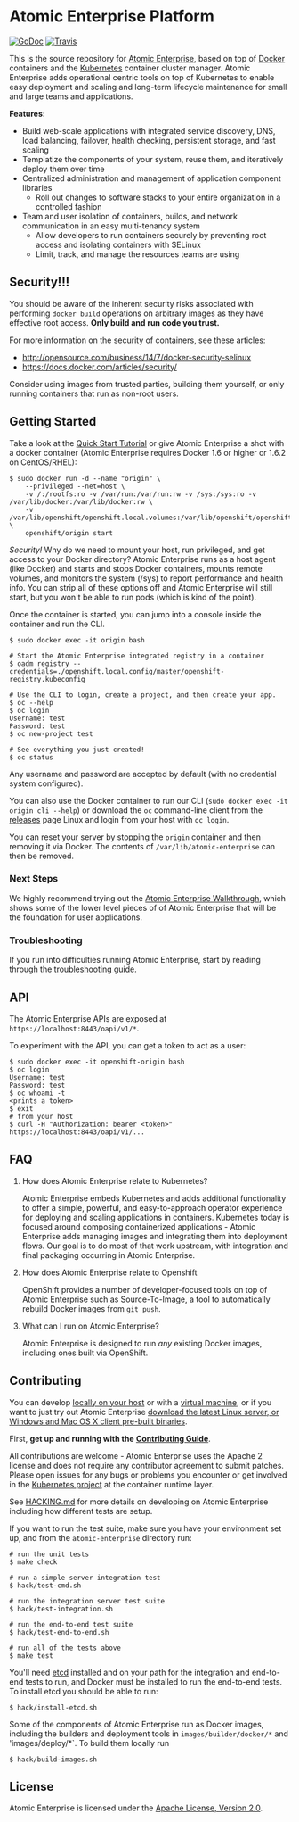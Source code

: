 Atomic Enterprise Platform
==========================

[![GoDoc](https://godoc.org/github.com/projectatomic/atomic-enterprise?status.png)](https://godoc.org/github.com/projectatomic/atomic-enterprise)
[![Travis](https://travis-ci.org/projectatomic/atomic-enterprise.svg?branch=master)](https://travis-ci.org/projectatomic/atomic-enterprise)

This is the source repository for [Atomic Enterprise](https://projectatomic.io), based on top of [Docker](https://www.docker.io) containers and the
[Kubernetes](https://github.com/GoogleCloudPlatform/kubernetes) container cluster manager.
Atomic Enterprise adds operational centric tools on top of Kubernetes to enable easy deployment and scaling and
long-term lifecycle maintenance for small and large teams and applications.

**Features:**

* Build web-scale applications with integrated service discovery, DNS, load balancing, failover, health checking, persistent storage, and fast scaling
* Templatize the components of your system, reuse them, and iteratively deploy them over time
* Centralized administration and management of application component libraries
  * Roll out changes to software stacks to your entire organization in a controlled fashion
* Team and user isolation of containers, builds, and network communication in an easy multi-tenancy system
  * Allow developers to run containers securely by preventing root access and isolating containers with SELinux
  * Limit, track, and manage the resources teams are using

Security!!!
-----------
You should be aware of the inherent security risks associated with performing `docker build` operations on arbitrary images as they have effective root access. **Only build and run code you trust.**

For more information on the security of containers, see these articles:

* http://opensource.com/business/14/7/docker-security-selinux
* https://docs.docker.com/articles/security/

Consider using images from trusted parties, building them yourself, or only running containers that run as non-root users.


Getting Started
---------------
Take a look at the [Quick Start Tutorial](https://github.com/projectatomic/atomic-enterprise/blob/quickstart/docs/quick-start-tutorial.adoc) or give Atomic Enterprise a shot with a docker container (Atomic Enterprise requires Docker 1.6 or higher or 1.6.2 on CentOS/RHEL):

[//]: # (TODO: Update sharedstatedir when the image is updated)

    $ sudo docker run -d --name "origin" \
        --privileged --net=host \
        -v /:/rootfs:ro -v /var/run:/var/run:rw -v /sys:/sys:ro -v /var/lib/docker:/var/lib/docker:rw \
        -v /var/lib/openshift/openshift.local.volumes:/var/lib/openshift/openshift.local.volumes \
        openshift/origin start

*Security!* Why do we need to mount your host, run privileged, and get access to your Docker directory? Atomic Enterprise runs as a host agent (like Docker) and starts and stops Docker containers, mounts remote volumes, and monitors the system (/sys) to report performance and health info. You can strip all of these options off and Atomic Enterprise will still start, but you won't be able to run pods (which is kind of the point).

Once the container is started, you can jump into a console inside the container and run the CLI.

[//]: # (TODO: Update sharedstatedir when the image is updated)

    $ sudo docker exec -it origin bash

    # Start the Atomic Enterprise integrated registry in a container
    $ oadm registry --credentials=./openshift.local.config/master/openshift-registry.kubeconfig

    # Use the CLI to login, create a project, and then create your app.
    $ oc --help
    $ oc login
    Username: test
    Password: test
    $ oc new-project test

[//]: # (TODO: Add a command to run an image)

    # See everything you just created!
    $ oc status

Any username and password are accepted by default (with no credential system configured).

You can also use the Docker container to run our CLI (`sudo docker exec -it origin cli --help`) or download the `oc` command-line client from the [releases](https://github.com/projectatomic/atomic-enterprise/releases) page Linux and login from your host with `oc login`.

You can reset your server by stopping the `origin` container and then removing it via Docker. The contents of `/var/lib/atomic-enterprise` can then be removed. 

### Next Steps

We highly recommend trying out the [Atomic Enterprise Walkthrough](https://github.com/projectatomic/atomic-enterprise/blob/master/examples/sample-app/README.md), which shows some of the lower level pieces of of Atomic Enterprise that will be the foundation for user applications.

### Troubleshooting

If you run into difficulties running Atomic Enterprise, start by reading through the [troubleshooting guide](https://github.com/projectatomic/atomic-enterprise/blob/master/docs/debugging-atomic-enterprise.md).


API
---

The Atomic Enterprise APIs are exposed at `https://localhost:8443/oapi/v1/*`.

[//]: # (TODO: Update image name when ready)

To experiment with the API, you can get a token to act as a user:

    $ sudo docker exec -it openshift-origin bash
    $ oc login
    Username: test
    Password: test
    $ oc whoami -t
    <prints a token>
    $ exit
    # from your host
    $ curl -H "Authorization: bearer <token>" https://localhost:8443/oapi/v1/...

FAQ
---

1. How does Atomic Enterprise relate to Kubernetes?

    Atomic Enterprise embeds Kubernetes and adds additional functionality to offer a simple, powerful, and
    easy-to-approach operator experience for deploying and scaling applications in containers.
    Kubernetes today is focused around composing containerized applications - Atomic Enterprise adds
    managing images and integrating them into deployment flows.  Our goal is to do
    most of that work upstream, with integration and final packaging occurring in Atomic Enterprise.

2. How does Atomic Enterprise relate to Openshift

   OpenShift provides a number of developer-focused tools on top of
   Atomic Enterprise such as Source-To-Image, a tool to automatically rebuild
   Docker images from `git push`.

2. What can I run on Atomic Enterprise?

    Atomic Enterprise is designed to run *any* existing Docker images, including ones built via OpenShift.

Contributing
------------

You can develop [locally on your host](CONTRIBUTING.adoc#develop-locally-on-your-host) or with a [virtual machine](CONTRIBUTING.adoc#develop-on-virtual-machine-using-vagrant), or if you want to just try out Atomic Enterprise [download the latest Linux server, or Windows and Mac OS X client pre-built binaries](CONTRIBUTING.adoc#download-from-github).

First, **get up and running with the** [**Contributing Guide**](CONTRIBUTING.adoc).

All contributions are welcome - Atomic Enterprise uses the Apache 2 license and does not require any contributor agreement to submit patches.  Please open issues for any bugs or problems you encounter or get involved in the [Kubernetes project](https://github.com/GoogleCloudPlatform/kubernetes) at the container runtime layer.

See [HACKING.md](https://github.com/projectatomic/atomic-enterprise/blob/master/HACKING.md) for more details on developing on Atomic Enterprise including how different tests are setup.

If you want to run the test suite, make sure you have your environment set up, and from the `atomic-enterprise` directory run:

```
# run the unit tests
$ make check

# run a simple server integration test
$ hack/test-cmd.sh

# run the integration server test suite
$ hack/test-integration.sh

# run the end-to-end test suite
$ hack/test-end-to-end.sh

# run all of the tests above
$ make test
```

You'll need [etcd](https://github.com/coreos/etcd) installed and on your path for the integration and end-to-end tests to run, and Docker must be installed to run the end-to-end tests.  To install etcd you should be able to run:

```
$ hack/install-etcd.sh
```

Some of the components of Atomic Enterprise run as Docker images, including the builders and deployment tools in `images/builder/docker/*` and 'images/deploy/*`.  To build them locally run

```
$ hack/build-images.sh
```

License
-------

Atomic Enterprise is licensed under the [Apache License, Version 2.0](http://www.apache.org/licenses/).
